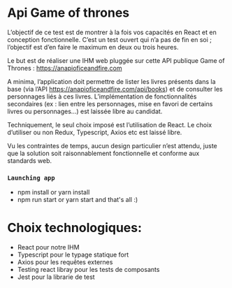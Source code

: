 # Api Game of thrones

L’objectif de ce test est de montrer à la fois vos capacités en React et en conception fonctionnelle. C’est un test ouvert qui n’a pas de fin en soi ; l’objectif est d’en faire le maximum en deux ou trois heures.

Le but est de réaliser une IHM web pluggée sur cette API publique Game of Thrones : https://anapioficeandfire.com

A minima, l’application doit permettre de lister les livres présents dans la base (via l’API https://anapioficeandfire.com/api/books) et de consulter les personnages liés à ces livres. L’implémentation de fonctionnalités secondaires (ex : lien entre les personnages, mise en favori de certains livres ou personnages…) est laissée libre au candidat.

Techniquement, le seul choix imposé est l’utilisation de React. Le choix d’utiliser ou non Redux, Typescript, Axios etc est laissé libre.

Vu les contraintes de temps, aucun design particulier n’est attendu, juste que la solution soit raisonnablement fonctionnelle et conforme aux standards web.

### `Launching app`

- npm install or yarn install
- npm run start or yarn start
  and that's all :)

# Choix technologiques:

- React pour notre IHM
- Typescript pour le typage statique fort
- Axios pour les requêtes externes
- Testing react libray pour les tests de composants
- Jest pour la librarie de test
